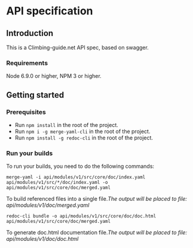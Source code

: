 # API specification

## Introduction

This is a Climbing-guide.net API spec, based on swagger.

### Requirements

Node 6.9.0 or higher, NPM 3 or higher.

## Getting started

### Prerequisites

* Run `npm install` in the root of the project.
* Run `npm i -g merge-yaml-cli` in the root of the project.
* Run `npm install -g redoc-cli` in the root of the project.

### Run your builds

To run your builds, you need to do the following commands:

```
merge-yaml -i api/modules/v1/src/core/doc/index.yaml api/modules/v1/src/*/doc/index.yaml -o api/modules/v1/src/core/doc/merged.yaml
```
To build referenced files into a single file.*The output will be placed to file: api/modules/v1/doc/merged.yaml*
```
redoc-cli bundle -o api/modules/v1/src/core/doc/doc.html api/modules/v1/src/core/doc/merged.yaml
```
To generate doc.html documentation file.*The output will be placed to file: api/modules/v1/doc/doc.html*
